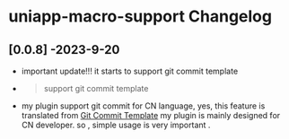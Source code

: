 <!-- Keep a Changelog guide -> https://keepachangelog.com -->

# uniapp-macro-support Changelog


## [0.0.8] -2023-9-20
- important update!!! it starts to support git commit template
-  > support git commit template
- my plugin support git commit for CN language, yes, this feature is translated from [Git Commit Template](https://plugins.jetbrains.com/plugin/index?xmlId=commit-template-idea-plugin&utm_source=product&utm_medium=link&utm_campaign=WS&utm_content=2023.2)  my plugin is mainly designed for CN developer. so , simple usage is very important .
